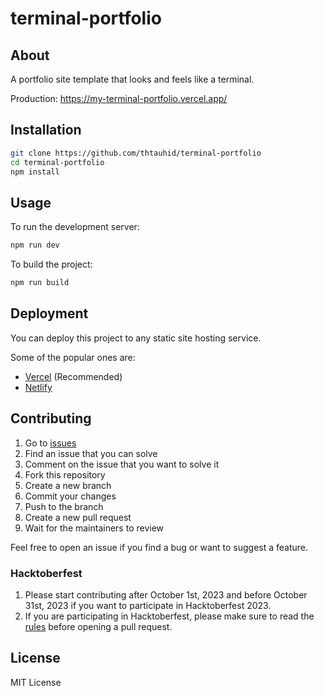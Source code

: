# terminal-portfolio

## About

A portfolio site template that looks and feels like a terminal.

Production: https://my-terminal-portfolio.vercel.app/

## Installation

```bash
git clone https://github.com/thtauhid/terminal-portfolio
cd terminal-portfolio
npm install
```

## Usage

To run the development server:

```bash
npm run dev
```

To build the project:

```bash
npm run build
```

## Deployment

You can deploy this project to any static site hosting service.

Some of the popular ones are:

- [Vercel](https://vercel.com/) (Recommended)
- [Netlify](https://www.netlify.com/)

## Contributing

1. Go to [issues](https://github.com/thtauhid/terminal-portfolio/issues)
1. Find an issue that you can solve
1. Comment on the issue that you want to solve it
1. Fork this repository
1. Create a new branch
1. Commit your changes
1. Push to the branch
1. Create a new pull request
1. Wait for the maintainers to review

Feel free to open an issue if you find a bug or want to suggest a feature.

### Hacktoberfest

1. Please start contributing after October 1st, 2023 and before October 31st, 2023 if you want to participate in Hacktoberfest 2023.
1. If you are participating in Hacktoberfest, please make sure to read the [rules](https://hacktoberfest.com/participation/) before opening a pull request.

## License

MIT License
